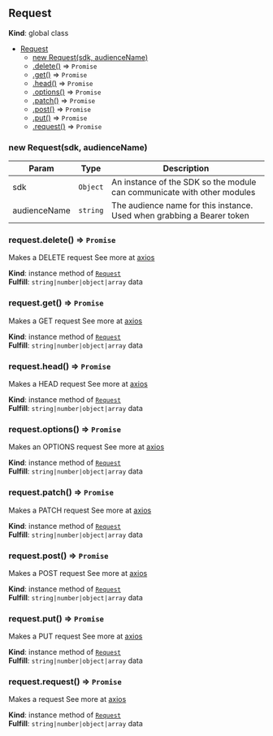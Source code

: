 <a name="Request"></a>

## Request
**Kind**: global class  

* [Request](#Request)
    * [new Request(sdk, audienceName)](#new_Request_new)
    * [.delete()](#Request+delete) ⇒ <code>Promise</code>
    * [.get()](#Request+get) ⇒ <code>Promise</code>
    * [.head()](#Request+head) ⇒ <code>Promise</code>
    * [.options()](#Request+options) ⇒ <code>Promise</code>
    * [.patch()](#Request+patch) ⇒ <code>Promise</code>
    * [.post()](#Request+post) ⇒ <code>Promise</code>
    * [.put()](#Request+put) ⇒ <code>Promise</code>
    * [.request()](#Request+request) ⇒ <code>Promise</code>

<a name="new_Request_new"></a>

### new Request(sdk, audienceName)

| Param | Type | Description |
| --- | --- | --- |
| sdk | <code>Object</code> | An instance of the SDK so the module can communicate with other modules |
| audienceName | <code>string</code> | The audience name for this instance. Used when grabbing a   Bearer token |

<a name="Request+delete"></a>

### request.delete() ⇒ <code>Promise</code>
Makes a DELETE request
See more at [axios](https://github.com/axios/axios)

**Kind**: instance method of [<code>Request</code>](#Request)  
**Fulfill**: <code>string\|number\|object\|array</code> data  
<a name="Request+get"></a>

### request.get() ⇒ <code>Promise</code>
Makes a GET request
See more at [axios](https://github.com/axios/axios)

**Kind**: instance method of [<code>Request</code>](#Request)  
**Fulfill**: <code>string\|number\|object\|array</code> data  
<a name="Request+head"></a>

### request.head() ⇒ <code>Promise</code>
Makes a HEAD request
See more at [axios](https://github.com/axios/axios)

**Kind**: instance method of [<code>Request</code>](#Request)  
**Fulfill**: <code>string\|number\|object\|array</code> data  
<a name="Request+options"></a>

### request.options() ⇒ <code>Promise</code>
Makes an OPTIONS request
See more at [axios](https://github.com/axios/axios)

**Kind**: instance method of [<code>Request</code>](#Request)  
**Fulfill**: <code>string\|number\|object\|array</code> data  
<a name="Request+patch"></a>

### request.patch() ⇒ <code>Promise</code>
Makes a PATCH request
See more at [axios](https://github.com/axios/axios)

**Kind**: instance method of [<code>Request</code>](#Request)  
**Fulfill**: <code>string\|number\|object\|array</code> data  
<a name="Request+post"></a>

### request.post() ⇒ <code>Promise</code>
Makes a POST request
See more at [axios](https://github.com/axios/axios)

**Kind**: instance method of [<code>Request</code>](#Request)  
**Fulfill**: <code>string\|number\|object\|array</code> data  
<a name="Request+put"></a>

### request.put() ⇒ <code>Promise</code>
Makes a PUT request
See more at [axios](https://github.com/axios/axios)

**Kind**: instance method of [<code>Request</code>](#Request)  
**Fulfill**: <code>string\|number\|object\|array</code> data  
<a name="Request+request"></a>

### request.request() ⇒ <code>Promise</code>
Makes a request
See more at [axios](https://github.com/axios/axios)

**Kind**: instance method of [<code>Request</code>](#Request)  
**Fulfill**: <code>string\|number\|object\|array</code> data  
